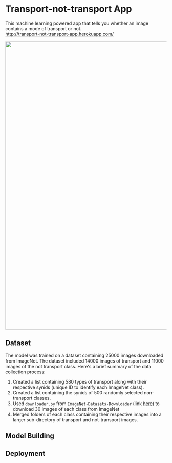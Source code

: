 # Transport-not-transport App
This machine learning powered app that tells you whether an image contains a mode of transport or not. <br>
http://transport-not-transport-app.herokuapp.com/

<img src="https://user-images.githubusercontent.com/73251461/151224043-c80dd60a-51f2-43d2-87eb-09106687330e.png" width="900">

## Dataset
The model was trained on a dataset containing 25000 images downloaded from ImageNet. The dataset included 14000 images of transport and 11000 images of the not transport class.
Here's a brief summary of the data collection process:
1. Created a list containing 580 types of transport along with their respective synids (unique ID to identify each ImageNet class).
2. Created a list containing the synids of 500 randomly selected non-transport classes. 
3. Used `downloader.py` from `ImageNet-Datasets-Downloader` (link [here](https://github.com/mf1024/ImageNet-Datasets-Downloader)) to download 30 images of each class from ImageNet
4. Merged folders of each class containing their respective images into a larger sub-directory of transport and not-transport images. 

## Model Building

## Deployment
